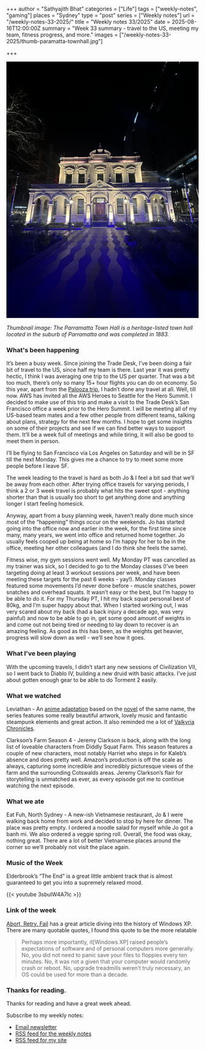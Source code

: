 +++
author = "Sathyajith Bhat"
categories = ["Life"]
tags = ["weekly-notes", "gaming"]
places = "Sydney"
type = "post"
series = ["Weekly notes"]
url = "/weekly-notes-33-2025/"
title = "Weekly notes 33/2025"
date = 2025-08-16T12:00:00Z
summary = "Week 33 summary - travel to the US, meeting my team, fitness progress, and more."
images = ["/weekly-notes-33-2025/thumb-paramatta-townhall.jpg"]

+++

![](thumb-paramatta-townhall.jpg)

_Thumbnail image: The Parramatta Town Hall is a heritage-listed town hall located in the suburb of Parramatta and was completed in 1883._

### What's been happening

It’s been a busy week. Since joining the Trade Desk, I’ve been doing a fair bit of travel to the US, since half my team is there. Last year it was pretty hectic, I think I was averaging one trip to the US per quarter. That was a bit too much, there’s only so many 15+ hour flights you can do on economy. So this year, apart from the [Palooza trip](https://sathyabh.at/weekly-notes-03-2025/), I hadn’t done any travel at all. Well, till now. AWS has invited all the AWS Heroes to Seattle for the Hero Summit. I decided to make use of this trip and make a visit to the Trade Desk’s San Francisco office a week prior to the Hero Summit. I will be meeting all of my US-based team mates and a few other people from different teams, talking about plans, strategy for the next few months. I hope to get some insights on some of their projects and see if we can find better ways to support them. It’ll be a week full of meetings and while tiring, it will also be good to meet them in person.

I’ll be flying to San Francisco via Los Angeles on Saturday and will be in SF till the next Monday. This gives me a chance to try to meet some more people before I leave SF.

The week leading to the travel is hard as both Jo & I feel a bit sad that we’ll be away from each other. After trying office travels for varying periods, I think a 2 or 3 week travel is probably what hits the sweet spot - anything shorter than that is usually too short to get anything done and anything longer I start feeling homesick.

Anyway, apart from a busy planning week, haven’t really done much since most of the “happening” things occur on the weekends. Jo has started going into the office now and earlier in the week, for the first time since many, many years, we went into office and returned home together. Jo usually feels cooped up being at home so I’m happy for her to be in the office, meeting her other colleagues (and I do think she feels the same).

Fitness wise, my gym sessions went well. My Monday PT was cancelled as my trainer was sick, so I decided to go to the Monday classes (I’ve been targeting doing at least 3 workout sessions per week, and have been meeting these targets for the past 6 weeks - yay!). Monday classes featured some movements I’d never done before - muscle snatches, power snatches and overhead squats. It wasn’t easy or the best, but I’m happy to be able to do it. For my Thursday PT, I hit my back squat personal best of 80kg, and I’m super happy about that. When I started working out, I was very scared about my back (had a back injury a decade ago, was very painful) and now to be able to go in, get some good amount of weights in and come out not being tired or needing to lay down to recover is an amazing feeling. As good as this has been, as the weights get heavier, progress will slow down as well - we’ll see how it goes.

### What I've been playing

With the upcoming travels, I didn’t start any new sessions of Civilization VII, so I went back to Diablo IV, building a new druid with basic attacks. I’ve just about gotten enough gear to be able to do Torment 2 easily.

### What we watched

Leviathan - An [anime adaptation](https://www.justwatch.com/us/tv-show/leviathan) based on the [novel](https://www.goodreads.com/series/46550-leviathan) of the same name, the series features some really beautiful artwork, lovely music and fantastic steampunk elements and great action. It also reminded me a lot of [Valkyria Chronicles](https://en.wikipedia.org/wiki/Valkyria_Chronicles).

Clarkson’s Farm Season 4 - Jeremy Clarkson is back, along with the long list of loveable characters from Diddly Squat Farm. This season features a couple of new characters, most notably Harriet who steps in for Kaleb’s absence and does pretty well. Amazon’s production is off the scale as always, capturing some incredible and incredibly picturesque views of the farm and the surrounding Cotswalds areas. Jeremy Clarkson’s flair for storytelling is unmatched as ever, as every episode got me to continue watching the next episode.

### What we ate

Eat Fuh, North Sydney - A new-ish Vietnamese restaurant, Jo & I were walking back home from work and decided to stop by here for dinner. The place was pretty empty. I ordered a noodle salad for myself while Jo got a banh mi. We also ordered a veggie spring roll. Overall, the food was okay, nothing great. There are a lot of better Vietnamese places around the corner so we’ll probably not visit the place again.

### Music of the Week

Elderbrook’s “The End” is a great little ambient track that is almost guaranteed to get you into a supremely relaxed mood.

{{< youtube 3sbulW4A7Ic >}}

### Link of the week

[Abort, Retry, Fail](https://www.abortretry.fail/p/the-history-of-windows-xp) has a great article diving into the history of Windows XP. There are many quotable quotes, I found this quote to be the more relatable

> Perhaps more importantly, it[Windows XP] raised people’s expectations of software and of personal computers more generally. No, you did not need to panic save your files to floppies every ten minutes. No, it was not a given that your computer would randomly crash or reboot. No, upgrade treadmills weren’t truly necessary, an OS could be used for more than a decade.

### Thanks for reading.

Thanks for reading and have a great week ahead.

Subscribe to my weekly notes:

- [Email newsletter](https://sathyabhat.substack.com/)
- [RSS feed for the weekly notes](https://sathyabh.at/series/weekly-notes/index.xml)
- [RSS feed for my site](https://sathyabh.at/index.xml)
